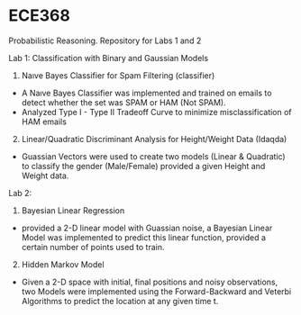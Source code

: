 # ECE368
Probabilistic Reasoning. Repository for Labs 1 and 2

Lab 1: Classification with Binary and Gaussian Models

1.  Naıve Bayes Classifier for Spam Filtering (classifier)
  - A Naıve Bayes Classifier was implemented and trained on emails to detect whether the set was SPAM or HAM (Not SPAM).
  - Analyzed Type I - Type II Tradeoff Curve to minimize misclassification of HAM emails 
2. Linear/Quadratic Discriminant Analysis for Height/Weight Data (Idaqda)
  - Guassian Vectors were used to create two models (Linear & Quadratic) to classify the gender (Male/Female) provided a given Height and Weight data.

Lab 2:

1. Bayesian Linear Regression
  - provided a 2-D linear model with Guassian noise, a Bayesian Linear Model was implemented to predict this linear function, provided a certain number of points used to train.

2. Hidden Markov Model
  - Given a 2-D space with initial, final positions and noisy observations, two Models were implemented using the Forward-Backward and Veterbi Algorithms to predict the location at any given time t. 
